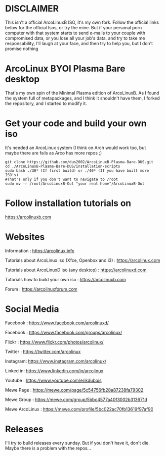 # DISCLAIMER
This isn't a official ArcoLinuxB ISO, it's my own fork. Follow the official links below for the official Isos, or try the mine. But if your personal porn computer with that system starts to send e-mails to your couple with compromised data, or you lose all your job's data, and try to take me responsability, I'll laugh at your face, and then try to help you, but I don't promise nothing

# ArcoLinux BYOI Plasma Bare desktop

That's my own spin of the Minimal Plasma edition of ArcoLinuxB. As I found the system full of metapackages, and I think it shouldn't have them, I forked the repository, and I started to modify it.

# Get your code and build your own iso
It's needed an ArcoLinux system (I think on Arch would work too, but maybe there are fails as Arco has more repos ;)

	git clone https://github.com/dus2002/ArcoLinuxB-Plasma-Bare-DUS.git
	cd ./ArcoLinuxB-Plasma-Bare-DUS/installation-scripts
	sudo bash ./30* (If first build) or ./40* (If you have built more ISO's)
	#That's only if you don't want to navigate to /root
	sudo mv -r /root/ArcoLinuxB-Out "your real home"/ArcoLinuxB-Out
	

# Follow installation tutorials on

https://arcolinuxb.com

# Websites

Information : https://arcolinux.info

Tutorials about ArcoLinux iso (Xfce, Openbox and i3) : https://arcolinux.com

Tutorials about ArcoLinuxD iso (any desktop) : https://arcolinuxd.com

Tutorials how to build your own iso : https://arcolinuxb.com

Forum : https://arcolinuxforum.com


# Social Media

Facebook : https://www.facebook.com/arcolinuxd/

Facebook : https://www.facebook.com/groups/arcolinux/

Flickr   : https://www.flickr.com/photos/arcolinux/

Twitter  : https://twitter.com/arcolinux

Instagram: https://www.instagram.com/arcolinux/

Linked in: https://www.linkedin.com/in/arcolinux

Youtube  : https://www.youtube.com/erikdubois

Mewe Page : https://mewe.com/page/5c54756fb28a87238fa79302

Mewe Group : https://mewe.com/group/5bbc4577a40f3002b313671d

Mewe ArcoLinux : https://mewe.com/profile/5bc022ac70fb13619f97af90

# Releases
I'll try to build releases every sunday. But if you don't have it, don't die. Maybe there is a problem with the repos...
